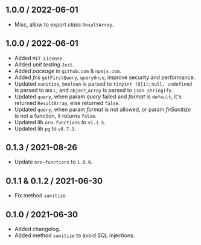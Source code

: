 ## 1.0.0 / 2022-06-01
* Misc, allow to export _class_ `ResultArray`.

## 1.0.0 / 2022-06-01
* Added `MIT License`.
* Added _unit testing_ `Jest`.
* Added _package_ in `github.com` & `npmjs.com`.
* Added _fns_ `getFirstQuery`, `queryOnce`, improve security and performance.
* Updated `sanitize`, `boolean` is parsed to `tinyint (0|1)`; `null, undefined` is parsed to `NULL`; and `object`,`array` is parsed to `json stringify`.
* Updated `query`, when param _query_ failed and _format_ is `default`, it's returned `ResultArray`, else returned `false`.
* Updated `query`, when param _format_ is not allowed, or param _fnSanitize_ is not a function, it returns `false`.
* Updated lib `oro-functions` to `v1.1.5`.
* Updated lib `pg` to `v8.7.3`.

## 0.1.3 / 2021-08-26
* Update `oro-functions` to `1.0.0`.

## 0.1.1 & 0.1.2 / 2021-06-30
* Fix method `sanitize`.

## 0.1.0 / 2021-06-30
* Added changelog.
* Added method `sanitize` to avoid SQL injections.
